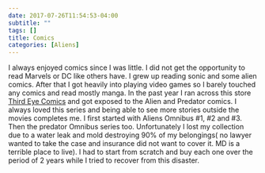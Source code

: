 ```yaml
---
date: 2017-07-26T11:54:53-04:00
subtitle: ""
tags: []
title: Comics
categories: [Aliens]
---
```

I always enjoyed comics since I was little. I did not get the opportunity to read Marvels or DC like others have. I grew up reading sonic and some alien comics. After that I got heavily into playing video games so I barely touched any comics and read mostly manga. In the past year I ran across this store [Third Eye Comics](http://www.thirdeyecomics.com/) and got exposed to the Alien and Predator comics. I always loved this series and being able to see more stories outside the movies completes me. I first started with Aliens Omnibus #1, #2 and #3. Then the predator Omnibus series too. Unfortunately I lost my collection due to a water leak and mold destroying 90% of my belongings( no lawyer wanted to take the case and insurance did not want to cover it. MD is a terrible place to live). I had to start from scratch and buy each one over the period of 2 years while I tried to recover from this disaster.

